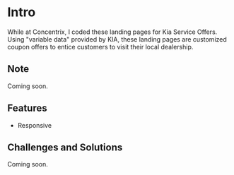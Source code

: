 # Intro
While at Concentrix, I coded these landing pages for Kia Service Offers. Using "variable data" provided by KIA, these landing pages are customized coupon offers to entice customers to visit their local dealership.

## Note
Coming soon.

## Features
* Responsive

## Challenges and Solutions
Coming soon.